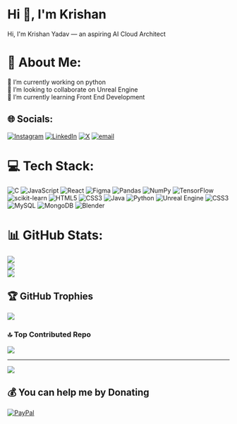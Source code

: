 <h1>Hi 👋, I'm Krishan</h1>
<p>Hi, I'm Krishan Yadav — an aspiring AI Cloud Architect </p>

# 💫 About Me:
🔭 I’m currently working on python<br>👯 I’m looking to collaborate on Unreal Engine<br>🌱 I’m currently learning Front End Development


## 🌐 Socials:
[![Instagram](https://img.shields.io/badge/Instagram-%23E4405F.svg?logo=Instagram&logoColor=white)](https://instagram.com/harshhh_1191) [![LinkedIn](https://img.shields.io/badge/LinkedIn-%230077B5.svg?logo=linkedin&logoColor=white)](https://linkedin.com/in/in/krishan-yadav-323425253) [![X](https://img.shields.io/badge/X-black.svg?logo=X&logoColor=white)](https://x.com/@KrishanYdv1191) [![email](https://img.shields.io/badge/Email-D14836?logo=gmail&logoColor=white)](mailto:kryshan753@gmail.com) 

# 💻 Tech Stack:
![C](https://img.shields.io/badge/c-%2300599C.svg?style=plastic&logo=c&logoColor=white) ![JavaScript](https://img.shields.io/badge/javascript-%23323330.svg?style=plastic&logo=javascript&logoColor=%23F7DF1E) ![React](https://img.shields.io/badge/react-%2320232a.svg?style=plastic&logo=react&logoColor=%2361DAFB) ![Figma](https://img.shields.io/badge/figma-%23F24E1E.svg?style=plastic&logo=figma&logoColor=white) ![Pandas](https://img.shields.io/badge/pandas-%23150458.svg?style=plastic&logo=pandas&logoColor=white) ![NumPy](https://img.shields.io/badge/numpy-%23013243.svg?style=plastic&logo=numpy&logoColor=white) ![TensorFlow](https://img.shields.io/badge/TensorFlow-%23FF6F00.svg?style=plastic&logo=TensorFlow&logoColor=white) ![scikit-learn](https://img.shields.io/badge/scikit--learn-%23F7931E.svg?style=plastic&logo=scikit-learn&logoColor=white) ![HTML5](https://img.shields.io/badge/html5-%23E34F26.svg?style=plastic&logo=html5&logoColor=white) ![CSS3](https://img.shields.io/badge/css3-%231572B6.svg?style=plastic&logo=css3&logoColor=white) ![Java](https://img.shields.io/badge/java-%23ED8B00.svg?style=plastic&logo=openjdk&logoColor=white) ![Python](https://img.shields.io/badge/python-3670A0?style=plastic&logo=python&logoColor=ffdd54) ![Unreal Engine](https://img.shields.io/badge/unrealengine-%23313131.svg?style=plastic&logo=unrealengine&logoColor=white) ![CSS3](https://img.shields.io/badge/css3-%231572B6.svg?style=plastic&logo=css3&logoColor=white) ![MySQL](https://img.shields.io/badge/mysql-4479A1.svg?style=plastic&logo=mysql&logoColor=white) ![MongoDB](https://img.shields.io/badge/MongoDB-%234ea94b.svg?style=plastic&logo=mongodb&logoColor=white) ![Blender](https://img.shields.io/badge/blender-%23F5792A.svg?style=plastic&logo=blender&logoColor=white)
# 📊 GitHub Stats:
![](https://github-readme-stats.vercel.app/api?username=Krishanyadav333&theme=solarized-light&hide_border=true&include_all_commits=true&count_private=true)<br/>
![](https://nirzak-streak-stats.vercel.app/?user=Krishanyadav333&theme=solarized-light&hide_border=true)<br/>
![](https://github-readme-stats.vercel.app/api/top-langs/?username=Krishanyadav333&theme=solarized-light&hide_border=true&include_all_commits=true&count_private=true&layout=compact)

## 🏆 GitHub Trophies
![](https://github-profile-trophy.vercel.app/?username=Krishanyadav333&theme=solarized-light&no-frame=false&no-bg=false&margin-w=4)

### 🔝 Top Contributed Repo
![](https://github-contributor-stats.vercel.app/api?username=Krishanyadav333&limit=5&theme=solarized-light&combine_all_yearly_contributions=true)

---
[![](https://visitcount.itsvg.in/api?id=Krishanyadav333&icon=0&color=8)](https://visitcount.itsvg.in)



  ## 💰 You can help me by Donating
  [![PayPal](https://img.shields.io/badge/PayPal-00457C?style=for-the-badge&logo=paypal&logoColor=white)](https://paypal.me/https://paypal.me/KrishanYadav1191) 

  
<!-- Proudly created with GPRM ( https://gprm.itsvg.in ) -->

  
<!-- Proudly created with GPRM ( https://gprm.itsvg.in ) -->
